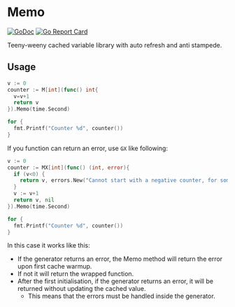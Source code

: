 # Memo

[![GoDoc](https://godoc.org/github.com/ganglio/memo?status.svg)](https://godoc.org/github.com/ganglio/memo)
[![Go Report Card](https://goreportcard.com/badge/github.com/ganglio/memo)](https://goreportcard.com/report/github.com/ganglio/memo)

Teeny-weeny cached variable library with auto refresh and anti stampede.

## Usage

```go
v := 0
counter := M[int](func() int{
  v=v+1
  return v
}).Memo(time.Second)

for {
  fmt.Printf("Counter %d", counter())
}
```

If you function can return an error, use `GX` like following:

```go
v := 0
counter := MX[int](func() (int, error){
  if (v<0) {
    return v, errors.New("Cannot start with a negative counter, for some reason...")
  }
  v := v+1
  return v, nil
}).Memo(time.Second)

for {
  fmt.Printf("Counter %d", counter())
}
```

In this case it works like this:

  * If the generator returns an error, the Memo method will return the error upon first cache warmup.
  * If not it will return the wrapped function.
  * After the first initialisation, if the generator returns an error, it will be returned without updating the cached value.
    * This means that the errors must be handled inside the generator.